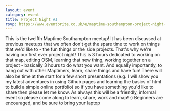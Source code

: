 ```yaml
---
layout: event
category: event
title: Project Night #1
rsvp: https://www.eventbrite.co.uk/e/maptime-southampton-project-night-1-tickets-20708591956
---
```


This is the twelfth Maptime Southampton meetup!
It has been discussed at previous meetups that we often don't get the spare time to work on things that we'd like to - the fun things or the side projects. That's why we're having our first ever project night! 
This is 3 hours dedicated to working on that map, editing OSM, learning that new thing, working together on a project - basically 3 hours to do what you want. And equally importantly, to hang out with other Maptimers, learn, share things and have fun!
There will also be time at the start for a few short presentations (e.g. I will show you my latest adventures in using Github pages and learning the basics of html to build a simple online portfolio) so if you have something you'd like to share then please let me know.
As always this will be a friendly, informal event so please come along to learn, share, work and map! :)
Beginners are encouraged, and be sure to bring your laptop
